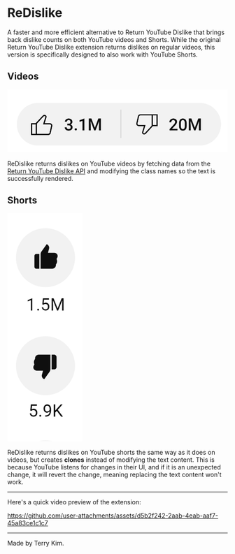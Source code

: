 # ReDislike

A faster and more efficient alternative to Return YouTube Dislike that brings back dislike counts on both YouTube videos and Shorts. While the original Return YouTube Dislike extension returns dislikes on regular videos, this version is specifically designed to also work with YouTube Shorts.

## Videos

![Preview](images/preview1.png)

ReDislike returns dislikes on YouTube videos by fetching data from the [Return YouTube Dislike API](https://returnyoutubedislike.com/docs/endpoints) and modifying the class names so the text is successfully rendered.

## Shorts

![Preview](images/preview2.png)

ReDislike returns dislikes on YouTube shorts the same way as it does on videos, but creates **clones** instead of modifying the text content. This is because YouTube listens for changes in their UI, and if it is an unexpected change, it will revert the change, meaning replacing the text content won't work.

---

Here's a quick video preview of the extension:

https://github.com/user-attachments/assets/d5b2f242-2aab-4eab-aaf7-45a83ce1c1c7

---

Made by Terry Kim.

